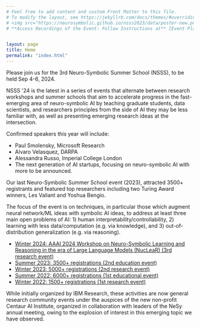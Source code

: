 ```yaml
---
# Feel free to add content and custom Front Matter to this file.
# To modify the layout, see https://jekyllrb.com/docs/themes/#overriding-theme-defaults
# <img src="https://neurosymbolic.github.io/nsss2023/data/poster-new.png" alt="Poster"/>
# **Access Recordings of the Event: Follow Instructions at** [Event Playback](https://neurosymbolic.github.io/nsss2023/playback.html)


layout: page
title: Home
permalink: "index.html"
---
```


Please join us for the 3rd Neuro-Symbolic Summer School (NSSS), to be held Sep 4-6, 2024. 

NSSS '24 is the latest in a series of events that alternate between research workshops and summer schools that aim to accelerate progress in the fast-emerging area of neuro-symbolic AI by teaching graduate students, data scientists, and researchers principles from the side of AI they may be less familiar with, as well as presenting emerging research ideas at the intersection.

 Confirmed speakers this year will include:
- Paul Smolensky, Microsoft Research
- Alvaro Velasquez, DARPA
- Alessandra Russo, Imperial College London
- The next generation of AI startups, focusing on neuro-symbolic AI
with more to be announced.

Our last Neuro-Symbolic Summer School event (2023), attracted 3500+ registrants and featured top researchers including two Turing Award winners, Les Valiant and Yoshua Bengio.
 
The focus of the event is on techniques, in particular those which augment neural network/ML ideas with symbolic AI ideas, to address at least three main open problems of AI:  1) human interpretability/controllability, 2) learning with less data/computation (e.g. via knowledge), and 3) out-of-distribution generalization (e.g. via reasoning).  

- [Winter 2024:  AAAI 2024 Workshop on Neuro-Symbolic Learning and Reasoning in the era of Large Language Models (NucLeaR) (3rd research event)](https://nuclear-workshop.github.io)
- [Summer 2023: 3500+ registrations (2nd education event)](https://neurosymbolic.github.io/nsss2023)
- [Winter 2023: 5000+ registrations (2nd research event)](https://ibm.biz/nsworkshop2023)
- [Summer 2022: 6000+ registrations (1st educational event)](http://ibm.biz/nsss2022)
- [Winter 2022:  1500+ registrations (1st research event)](http://ibm.biz/ns-wkshp)

While initially organized by IBM Research, these activities are now general research community events under the auspices of the new non-profit Centaur AI Institute, organized in collaboration with leaders of the NeSy annual meeting, owing to the explosion of interest in this emerging topic we have observed.  
